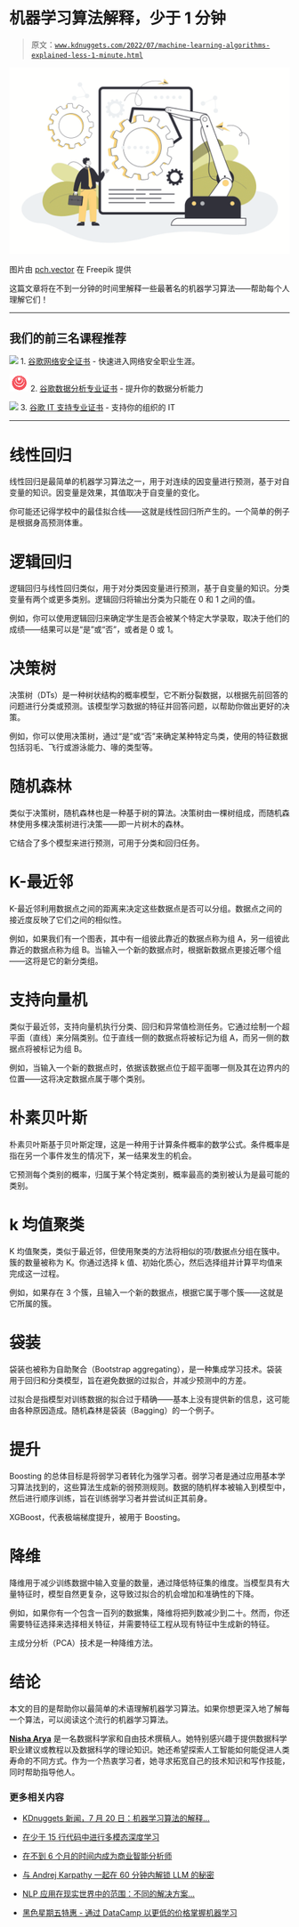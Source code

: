 # 机器学习算法解释，少于 1 分钟

> 原文：[`www.kdnuggets.com/2022/07/machine-learning-algorithms-explained-less-1-minute.html`](https://www.kdnuggets.com/2022/07/machine-learning-algorithms-explained-less-1-minute.html)

![机器学习算法解释，少于 1 分钟](img/513b4a116bd442cb812272e0c636791c.png)

图片由 [pch.vector](https://www.freepik.com/free-vector/man-digital-era-algorithm-ai-social-system-21st-century-workforce-challenge-flat-vector-illustration-smart-business-process-human-resources-automation-artificial-intelligence-concept_22343897.htm#query=Algorithms&position=23&from_view=search&track=sph) 在 Freepik 提供

这篇文章将在不到一分钟的时间里解释一些最著名的机器学习算法——帮助每个人理解它们！

* * *

## 我们的前三名课程推荐

![](img/0244c01ba9267c002ef39d4907e0b8fb.png) 1\. [谷歌网络安全证书](https://www.kdnuggets.com/google-cybersecurity) - 快速进入网络安全职业生涯。

![](img/e225c49c3c91745821c8c0368bf04711.png) 2\. [谷歌数据分析专业证书](https://www.kdnuggets.com/google-data-analytics) - 提升你的数据分析能力

![](img/0244c01ba9267c002ef39d4907e0b8fb.png) 3\. [谷歌 IT 支持专业证书](https://www.kdnuggets.com/google-itsupport) - 支持你的组织的 IT

* * *

# 线性回归

线性回归是最简单的机器学习算法之一，用于对连续的因变量进行预测，基于对自变量的知识。因变量是效果，其值取决于自变量的变化。

你可能还记得学校中的最佳拟合线——这就是线性回归所产生的。一个简单的例子是根据身高预测体重。

# 逻辑回归

逻辑回归与线性回归类似，用于对分类因变量进行预测，基于自变量的知识。分类变量有两个或更多类别。逻辑回归将输出分类为只能在 0 和 1 之间的值。

例如，你可以使用逻辑回归来确定学生是否会被某个特定大学录取，取决于他们的成绩——结果可以是“是”或“否”，或者是 0 或 1。

# 决策树

决策树（DTs）是一种树状结构的概率模型，它不断分裂数据，以根据先前回答的问题进行分类或预测。该模型学习数据的特征并回答问题，以帮助你做出更好的决策。

例如，你可以使用决策树，通过“是”或“否”来确定某种特定鸟类，使用的特征数据包括羽毛、飞行或游泳能力、喙的类型等。

# 随机森林

类似于决策树，随机森林也是一种基于树的算法。决策树由一棵树组成，而随机森林使用多棵决策树进行决策——即一片树木的森林。

它结合了多个模型来进行预测，可用于分类和回归任务。

# K-最近邻

K-最近邻利用数据点之间的距离来决定这些数据点是否可以分组。数据点之间的接近度反映了它们之间的相似性。

例如，如果我们有一个图表，其中有一组彼此靠近的数据点称为组 A，另一组彼此靠近的数据点称为组 B。当输入一个新的数据点时，根据新数据点更接近哪个组——这将是它的新分类组。

# 支持向量机

类似于最近邻，支持向量机执行分类、回归和异常值检测任务。它通过绘制一个超平面（直线）来分隔类别。位于直线一侧的数据点将被标记为组 A，而另一侧的数据点将被标记为组 B。

例如，当输入一个新的数据点时，依据该数据点位于超平面哪一侧及其在边界内的位置——这将决定数据点属于哪个类别。

# 朴素贝叶斯

朴素贝叶斯基于贝叶斯定理，这是一种用于计算条件概率的数学公式。条件概率是指在另一个事件发生的情况下，某一结果发生的机会。

它预测每个类别的概率，归属于某个特定类别，概率最高的类别被认为是最可能的类别。

# k 均值聚类

K 均值聚类，类似于最近邻，但使用聚类的方法将相似的项/数据点分组在簇中。簇的数量被称为 K。你通过选择 k 值、初始化质心，然后选择组并计算平均值来完成这一过程。

例如，如果存在 3 个簇，且输入一个新的数据点，根据它属于哪个簇——这就是它所属的簇。

# 袋装

袋装也被称为自助聚合（Bootstrap aggregating），是一种集成学习技术。袋装用于回归和分类模型，旨在避免数据的过拟合，并减少预测中的方差。

过拟合是指模型对训练数据的拟合过于精确——基本上没有提供新的信息，这可能由各种原因造成。随机森林是袋装（Bagging）的一个例子。

# 提升

Boosting 的总体目标是将弱学习者转化为强学习者。弱学习者是通过应用基本学习算法找到的，这些算法生成新的弱预测规则。数据的随机样本被输入到模型中，然后进行顺序训练，旨在训练弱学习者并尝试纠正其前身。

XGBoost，代表极端梯度提升，被用于 Boosting。

# 降维

降维用于减少训练数据中输入变量的数量，通过降低特征集的维度。当模型具有大量特征时，模型自然更复杂，这导致过拟合的机会增加和准确性的下降。

例如，如果你有一个包含一百列的数据集，降维将把列数减少到二十。然而，你还需要特征选择来选择相关特征，并需要特征工程从现有特征中生成新的特征。

主成分分析（PCA）技术是一种降维方法。

# 结论

本文的目的是帮助你以最简单的术语理解机器学习算法。如果你想更深入地了解每一个算法，可以阅读这个流行的机器学习算法。

**[Nisha Arya](https://www.linkedin.com/in/nisha-arya-ahmed/)** 是一名数据科学家和自由技术撰稿人。她特别感兴趣于提供数据科学职业建议或教程以及数据科学的理论知识。她还希望探索人工智能如何能促进人类寿命的不同方式。作为一个热衷学习者，她寻求拓宽自己的技术知识和写作技能，同时帮助指导他人。

### 更多相关内容

+   [KDnuggets 新闻，7 月 20 日：机器学习算法的解释…](https://www.kdnuggets.com/2022/n29.html)

+   [在少于 15 行代码中进行多模态深度学习](https://www.kdnuggets.com/2023/01/predibase-multi-modal-deep-learning-less-15-lines-code.html)

+   [在不到 6 个月的时间内成为商业智能分析师](https://www.kdnuggets.com/become-a-business-intelligence-analyst-in-less-than-6-months)

+   [与 Andrej Karpathy 一起在 60 分钟内解锁 LLM 的秘密](https://www.kdnuggets.com/unlock-the-secrets-of-llms-in-a-60-minute-with-andrej-karpathy)

+   [NLP 应用在现实世界中的范围：不同的解决方案…](https://www.kdnuggets.com/2022/03/different-solution-problem-range-nlp-applications-real-world.html)

+   [黑色星期五特惠 - 通过 DataCamp 以更低的价格掌握机器学习](https://www.kdnuggets.com/2022/11/datacamp-black-friday-deal-master-machine-learning-less-datacamp.html)
